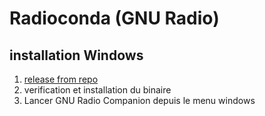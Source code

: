 # Radioconda (GNU Radio)

## installation Windows

1. [release from repo](https://github.com/ryanvolz/radioconda)
2. verification et installation du binaire
3. Lancer GNU Radio Companion depuis le menu windows


